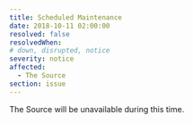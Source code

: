 ```yaml
---
title: Scheduled Maintenance
date: 2018-10-11 02:00:00
resolved: false
resolvedWhen:
# down, disrupted, notice
severity: notice
affected:
  - The Source
section: issue
---
```


The Source will be unavailable during this time.

